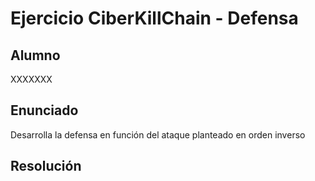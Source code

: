 # Ejercicio CiberKillChain - Defensa

## Alumno

XXXXXXX

## Enunciado

Desarrolla la defensa en función del ataque planteado en orden inverso

## Resolución
